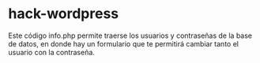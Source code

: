 # hack-wordpress
Este código info.php permite traerse los usuarios y contraseñas de la base de datos, en donde hay un formulario que te permitirá cambiar tanto el usuario con la contraseña.
